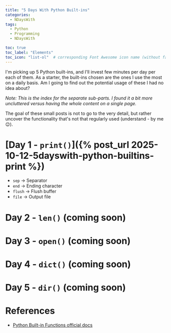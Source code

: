 ```yaml
---
title: "5 Days With Python Built-ins"
categories:
  - NDaysWith
tags:
  - Python
  - Programming
  - NDaysWith

toc: true
toc_label: "Elements"
toc_icon: "list-ol"  # corresponding Font Awesome icon name (without fa prefix)
---
```


I'm picking up 5 Python built-ins, and I'll invest few minutes per day per each of them. As a starter, the built-ins
chosen are the ones I use the most on a daily basis. Am I going to find out the potential usage of these 
I had no idea about?

_Note: This is the index for the separate sub-parts. I found it a bit more uncluttered versus having the whole content 
on a single page._

The goal of these small posts is not to go to the very detail, but rather uncover the functionality that's 
not that regularly used (understand - by me :wink:).

# [Day 1 - `print()`]({% post_url 2025-10-12-5dayswith-python-builtins-print %})

- `sep` &#8594; Separator
- `end` &#8594; Ending character
- `flush` &#8594; Flush buffer
- `file` &#8594; Output file

# Day 2 - `len()` (coming soon)

# Day 3 - `open()` (coming soon)

# Day 4 - `dict()` (coming soon)

# Day 5 - `dir()` (coming soon)



# References

- [Python Built-in Functions official docs](https://docs.python.org/3/library/functions.html)